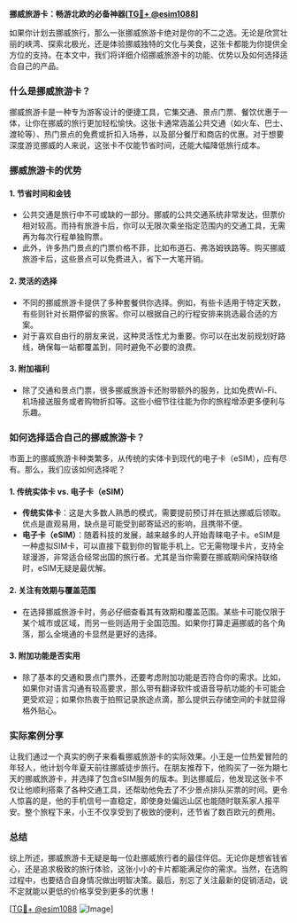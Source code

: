 **挪威旅游卡：畅游北欧的必备神器[[TG💪+ @esim1088](https://t.me/s/esim1088)]**

如果你计划去挪威旅行，那么一张挪威旅游卡绝对是你的不二之选。无论是欣赏壮丽的峡湾、探索北极光，还是体验挪威独特的文化与美食，这张卡都能为你提供全方位的支持。在本文中，我们将详细介绍挪威旅游卡的功能、优势以及如何选择适合自己的产品。

### 什么是挪威旅游卡？

挪威旅游卡是一种专为游客设计的便捷工具，它集交通、景点门票、餐饮优惠于一体，让你在挪威的旅行更加轻松愉快。这张卡通常涵盖公共交通（如火车、巴士、渡轮等）、热门景点的免费或折扣入场券，以及部分餐厅和商店的优惠。对于想要深度游览挪威的人来说，这张卡不仅能节省时间，还能大幅降低旅行成本。

### 挪威旅游卡的优势

#### 1. **节省时间和金钱**
   - 公共交通是旅行中不可或缺的一部分。挪威的公共交通系统非常发达，但票价相对较高。而持有旅游卡后，你可以无限次乘坐指定范围内的交通工具，无需再为每次行程单独购票。
   - 此外，许多热门景点的门票价格不菲，比如布道石、弗洛姆铁路等。购买挪威旅游卡后，这些景点可以免费进入，省下一大笔开销。

#### 2. **灵活的选择**
   - 不同的挪威旅游卡提供了多种套餐供你选择。例如，有些卡适用于特定天数，有些则针对长期停留的旅客。你可以根据自己的行程安排来挑选最合适的方案。
   - 对于喜欢自由行的朋友来说，这种灵活性尤为重要。你可以在出发前规划好路线，确保每一站都覆盖到，同时避免不必要的浪费。

#### 3. **附加福利**
   - 除了交通和景点门票，很多挪威旅游卡还附带额外的服务，比如免费Wi-Fi、机场接送服务或者购物折扣等。这些小细节往往能为你的旅程增添更多便利与乐趣。

### 如何选择适合自己的挪威旅游卡？

市面上的挪威旅游卡种类繁多，从传统的实体卡到现代的电子卡（eSIM），应有尽有。那么，我们应该如何选择呢？

#### 1. **传统实体卡 vs. 电子卡（eSIM）**
   - **传统实体卡**：这是大多数人熟悉的模式，需要提前预订并在抵达挪威后领取。优点是直观易用，缺点是可能受到邮寄延迟的影响，且携带不便。
   - **电子卡（eSIM）**：随着科技的发展，越来越多的人开始青睐电子卡。eSIM是一种虚拟SIM卡，可以直接下载到你的智能手机上。它无需物理卡片，支持全球漫游，非常适合经常出国的旅行者。尤其是当你需要在挪威期间保持联络时，eSIM无疑是最优解。

#### 2. **关注有效期与覆盖范围**
   - 在选择挪威旅游卡时，务必仔细查看其有效期和覆盖范围。某些卡可能仅限于某个城市或区域，而另一些则适用于全国范围。如果你打算走遍挪威的各个角落，那么全境通的卡显然是更好的选择。

#### 3. **附加功能是否实用**
   - 除了基本的交通和景点门票外，还要考虑附加功能是否符合你的需求。比如，如果你对语言沟通有较高要求，那么带有翻译软件或语音导航功能的卡可能会更受欢迎；如果你热衷于拍照记录旅途点滴，那么提供云存储空间的卡就显得格外贴心。

### 实际案例分享

让我们通过一个真实的例子来看看挪威旅游卡的实际效果。小王是一位热爱冒险的年轻人，他计划今年夏天前往挪威徒步旅行。在朋友推荐下，他购买了一张为期七天的挪威旅游卡，并选择了包含eSIM服务的版本。到达挪威后，他发现这张卡不仅让他顺利搭乘了各种交通工具，还帮助他免去了不少景点排队买票的时间。更令人惊喜的是，他的手机信号一直稳定，即使身处偏远山区也能随时联系家人报平安。整个旅程下来，小王不仅享受到了极致的便利，还节省了数百欧元的费用。

### 总结

综上所述，挪威旅游卡无疑是每一位赴挪威旅行者的最佳伴侣。无论你是想省钱省心，还是追求极致的旅行体验，这张小小的卡片都能满足你的需求。当然，在选购过程中，也要结合自身情况做出明智决策。最后，别忘了关注最新的促销活动，说不定就能以更低的价格享受到更多的优惠！

[[TG💪+ @esim1088](https://t.me/s/esim1088) ![Image](https://i.postimg.cc/4NQfJmqS/Snipaste-2025-05-13-00-14-12.png)]